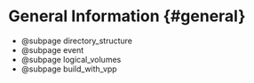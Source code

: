 # General Information {#general}

- @subpage directory_structure
- @subpage event
- @subpage logical_volumes
- @subpage build_with_vpp
